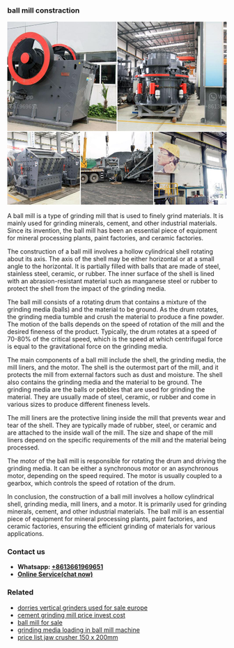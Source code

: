<h3>ball mill constraction</h3><img src='1708589166.jpg' alt=''><p>A ball mill is a type of grinding mill that is used to finely grind materials. It is mainly used for grinding minerals, cement, and other industrial materials. Since its invention, the ball mill has been an essential piece of equipment for mineral processing plants, paint factories, and ceramic factories.</p><p>The construction of a ball mill involves a hollow cylindrical shell rotating about its axis. The axis of the shell may be either horizontal or at a small angle to the horizontal. It is partially filled with balls that are made of steel, stainless steel, ceramic, or rubber. The inner surface of the shell is lined with an abrasion-resistant material such as manganese steel or rubber to protect the shell from the impact of the grinding media.</p><p>The ball mill consists of a rotating drum that contains a mixture of the grinding media (balls) and the material to be ground. As the drum rotates, the grinding media tumble and crush the material to produce a fine powder. The motion of the balls depends on the speed of rotation of the mill and the desired fineness of the product. Typically, the drum rotates at a speed of 70-80% of the critical speed, which is the speed at which centrifugal force is equal to the gravitational force on the grinding media.</p><p>The main components of a ball mill include the shell, the grinding media, the mill liners, and the motor. The shell is the outermost part of the mill, and it protects the mill from external factors such as dust and moisture. The shell also contains the grinding media and the material to be ground. The grinding media are the balls or pebbles that are used for grinding the material. They are usually made of steel, ceramic, or rubber and come in various sizes to produce different fineness levels.</p><p>The mill liners are the protective lining inside the mill that prevents wear and tear of the shell. They are typically made of rubber, steel, or ceramic and are attached to the inside wall of the mill. The size and shape of the mill liners depend on the specific requirements of the mill and the material being processed.</p><p>The motor of the ball mill is responsible for rotating the drum and driving the grinding media. It can be either a synchronous motor or an asynchronous motor, depending on the speed required. The motor is usually coupled to a gearbox, which controls the speed of rotation of the drum.</p><p>In conclusion, the construction of a ball mill involves a hollow cylindrical shell, grinding media, mill liners, and a motor. It is primarily used for grinding minerals, cement, and other industrial materials. The ball mill is an essential piece of equipment for mineral processing plants, paint factories, and ceramic factories, ensuring the efficient grinding of materials for various applications.</p><h3>Contact us</h3><ul><li><strong>Whatsapp:&nbsp;<a href="https://wa.me/8613661969651">+8613661969651</a></strong></li><li><a href="https://swt.shibang-china.com/?git&amp;zhl&amp;ball mill constraction"><strong>Online Service(chat now)</strong></a></li></ul><h3>Related</h3><ul><li><a href='dorries vertical grinders used for sale europe.md'>dorries vertical grinders used for sale europe</a></li><li><a href='cement grinding mill price invest cost.md'>cement grinding mill price invest cost</a></li><li><a href='ball mill for sale.md'>ball mill for sale</a></li><li><a href='grinding media loading in ball mill machine.md'>grinding media loading in ball mill machine</a></li><li><a href='price list jaw crusher 150 x 200mm.md'>price list jaw crusher 150 x 200mm</a></li></ul>